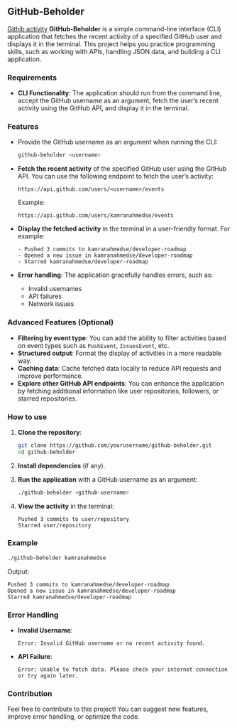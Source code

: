 ## GitHub-Beholder
[Githib activity](https://roadmap.sh/projects/github-user-activity)
**GitHub-Beholder** is a simple command-line interface (CLI) application that fetches the recent activity of a specified GitHub user and displays it in the terminal. This project helps you practice programming skills, such as working with APIs, handling JSON data, and building a CLI application.

### Requirements

- **CLI Functionality**: The application should run from the command line, accept the GitHub username as an argument, fetch the user’s recent activity using the GitHub API, and display it in the terminal.

### Features

- Provide the GitHub username as an argument when running the CLI:

  ```bash
  github-beholder <username>
  ```

- **Fetch the recent activity** of the specified GitHub user using the GitHub API. You can use the following endpoint to fetch the user’s activity:

  ```plaintext
  https://api.github.com/users/<username>/events
  ```

  Example:

  ```plaintext
  https://api.github.com/users/kamranahmedse/events
  ```

- **Display the fetched activity** in the terminal in a user-friendly format. For example:

  ```
  - Pushed 3 commits to kamranahmedse/developer-roadmap
  - Opened a new issue in kamranahmedse/developer-roadmap
  - Starred kamranahmedse/developer-roadmap
  ```

- **Error handling**: The application gracefully handles errors, such as:
  - Invalid usernames
  - API failures
  - Network issues

### Advanced Features (Optional)

- **Filtering by event type**: You can add the ability to filter activities based on event types such as `PushEvent`, `IssuesEvent`, etc.
- **Structured output**: Format the display of activities in a more readable way.
- **Caching data**: Cache fetched data locally to reduce API requests and improve performance.
- **Explore other GitHub API endpoints**: You can enhance the application by fetching additional information like user repositories, followers, or starred repositories.

### How to use

1. **Clone the repository**:

   ```bash
   git clone https://github.com/yourusername/github-beholder.git
   cd github-beholder
   ```

2. **Install dependencies** (if any).

3. **Run the application** with a GitHub username as an argument:

   ```bash
   ./github-beholder <github-username>
   ```

4. **View the activity** in the terminal:

   ```plaintext
   Pushed 3 commits to user/repository
   Starred user/repository
   ```

### Example

```bash
./github-beholder kamranahmedse
```

Output:

```plaintext
Pushed 3 commits to kamranahmedse/developer-roadmap
Opened a new issue in kamranahmedse/developer-roadmap
Starred kamranahmedse/developer-roadmap
```

### Error Handling

- **Invalid Username**:

  ```plaintext
  Error: Invalid GitHub username or no recent activity found.
  ```

- **API Failure**:

  ```plaintext
  Error: Unable to fetch data. Please check your internet connection or try again later.
  ```

### Contribution

Feel free to contribute to this project! You can suggest new features, improve error handling, or optimize the code.